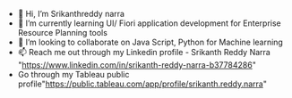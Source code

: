 - 👋 Hi, I’m Srikanthreddy narra
- 🌱 I’m currently learning UI/ Fiori application development for Enterprise Resource Planning tools
- 💞️ I’m looking to collaborate on Java Script, Python for Machine learning
- 📫 Reach me out through my Linkedin profile - Srikanth Reddy Narra "https://www.linkedin.com/in/srikanth-reddy-narra-b37784286"
- Go through my Tableau public profile"https://public.tableau.com/app/profile/srikanth.reddy.narra"
